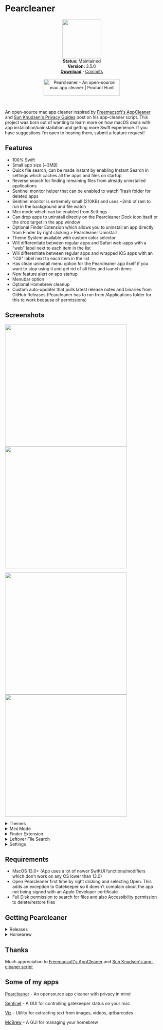 # Pearcleaner
<p align="center">
   <img src="https://github.com/alienator88/Pearcleaner/assets/91337119/165f6961-f4fc-4199-bc68-580bacff6eaf" align="center" width="128" height="128" />
   <br />
   <strong>Status: </strong>Maintained 
   <br />
   <strong>Version: </strong>3.5.0
   <br />
   <a href="https://github.com/alienator88/Pearcleaner/releases"><strong>Download</strong></a>
    · 
   <a href="https://github.com/alienator88/Pearcleaner/commits">Commits</a>
   <br />
   <br />
   <a href="https://www.producthunt.com/posts/pearcleaner?utm_source=badge-featured&utm_medium=badge&utm_souce=badge-pearcleaner" target="_blank"><img src="https://api.producthunt.com/widgets/embed-image/v1/featured.svg?post_id=439875&theme=neutral" alt="Pearcleaner - An&#0032;open&#0045;source&#0032;mac&#0032;app&#0032;cleaner | Product Hunt" style="width: 250px; height: 54px;" width="250" height="54" /></a>
  </p>
</p>
</br>

An open-source mac app cleaner inspired by [Freemacsoft's AppCleaner](https://freemacsoft.net/appcleaner/) and [Sun Knudsen's Privacy Guides](https://sunknudsen.com/privacy-guides/how-to-clean-uninstall-macos-apps-using-appcleaner-open-source-alternative) post on his app-cleaner script.
This project was born out of wanting to learn more on how macOS deals with app installation/uninstallation and getting more Swift experience. If you have suggestions I'm open to hearing them, submit a feature request!

## Features
- 100% Swift
- Small app size (~3MB)
- Quick file search, can be made instant by enabling Instant Search in settings which caches all the apps and files on startup
- Reverse search for finding remaining files from already uninstalled applications
- Sentinel monitor helper that can be enabled to watch Trash folder for deleted apps
- Sentinel monitor is extremely small (210KB) and uses ~2mb of ram to run in the background and file watch
- Mini mode which can be enabled from Settings
- Can drop apps to uninstall directly on the Pearcleaner Dock icon itself or the drop target in the app window
- Optional Finder Extension which allows you to uninstall an app directly from Finder by right clicking > Pearcleaner Uninstall
- Theme System available with custom color selector
- Will differentiate between regular apps and Safari web-apps with a "web" label next to each item in the list
- Will differentiate between regular apps and wrapped iOS apps with an "iOS" label next to each item in the list
- Has clean uninstall menu option for the Pearcleaner app itself if you want to stop using it and get rid of all files and launch items
- New feature alert on app startup
- Menubar option
- Optional Homebrew cleanup
- Custom auto-updater that pulls latest release notes and binaries from GitHub Releases (Pearcleaner has to run from /Applications folder for this to work because of permissions)



## Screenshots

<img src="https://github.com/alienator88/Pearcleaner/assets/91337119/64f581a6-47b7-4ad1-acd3-24d585407aa7" align="left" width="400" />

<img src="https://github.com/alienator88/Pearcleaner/assets/6263626/3cfe64c2-eba9-4aa0-8250-1f318d3f624c" align="center" width="400" />
<p></p>
<img src="https://github.com/alienator88/Pearcleaner/assets/91337119/327388d9-e043-40ba-b473-4a7c255b1cdf" align="left" width="400" />

<img src="https://github.com/alienator88/Pearcleaner/assets/6263626/e6cc2708-35ed-4084-aa0b-c789a85c6324" align="center" width="400" />
<p></p>


<details>
  <summary>Themes</summary>
<img src="https://github.com/alienator88/Pearcleaner/assets/6263626/e3178f02-785d-48b9-b9ac-20f4e94550ff" align="left" width="400" />

<img src="https://github.com/alienator88/Pearcleaner/assets/6263626/d65bc6b4-23b1-47de-b461-f24581aae149" align="center" width="400" />
</details>


<details>
  <summary>Mini Mode</summary>
<img src="https://github.com/alienator88/Pearcleaner/assets/91337119/0bcfbbee-7d43-4f14-9657-d3d62da72d88" align="left" width="400" />

<img src="https://github.com/alienator88/Pearcleaner/assets/91337119/3724094f-f160-4e07-8162-ff8e5e850596" align="center" width="400" />
<p></p>
<img src="https://github.com/alienator88/Pearcleaner/assets/91337119/9f713923-2eca-41c0-95da-3d35ce546f93" align="left" width="400" />

<img src="https://github.com/alienator88/Pearcleaner/assets/91337119/52cec03b-9b5c-40c0-865d-669466713c18" align="center" width="400" />
<p></p>
</details>

<details>
  <summary>Finder Extension</summary>
   <img src="https://github.com/alienator88/Pearcleaner/assets/6263626/098d58a4-bc2b-4bb3-958f-b1456dd7cb84" align="center" width="400" />
</details>

<details>
  <summary>Leftover File Search</summary>
<img src="https://github.com/alienator88/Pearcleaner/assets/91337119/7f0bb69c-67ef-488b-b7ea-43e9215b3065" align="left" width="400" />

<img src="https://github.com/alienator88/Pearcleaner/assets/91337119/a1d815cd-7118-4817-80f7-e568c6357d19" align="center" width="400" />

</details>

<details>
  <summary>Settings</summary>
<img src="https://github.com/alienator88/Pearcleaner/assets/91337119/684374f0-a342-420b-b251-5e35d07e4d72" align="left" width="400" />

<img src="https://github.com/alienator88/Pearcleaner/assets/91337119/c0d0541a-c13f-47b2-a0d7-59bf6e722499" align="center" width="400" />

</details>

<p></p>


## Requirements
- MacOS 13.0+ (App uses a lot of newer SwiftUI functions/modifiers which don't work on any OS lower than 13.0)
- Open Pearcleaner first time by right clicking and selecting Open. This adds an exception to Gatekeeper so it doesn't complain about the app not being signed with an Apple Developer certificate
- Full Disk permission to search for files and also Accessibility permission to delete/restore files



## Getting Pearcleaner

<details>
  <summary>Releases</summary>

> Pre-compiled, always up-to-date versions are available from my releases page.
You might need to open this with right click-open since I don't have a paid developer account.
</details>

<details>
  <summary>Homebrew</summary>
   
> Since I don't have a paid developer account, I can't submit to the main Homebrew cask repo.
You can still add the app via Homebrew by tapping my homebrew repo:
```
brew install alienator88/homebrew-cask/pearcleaner
```
</details>

## Thanks

Much appreciation to [Freemacsoft's AppCleaner](https://freemacsoft.net/appcleaner/) and [Sun Knudsen's app-cleaner script](https://sunknudsen.com/privacy-guides/how-to-clean-uninstall-macos-apps-using-appcleaner-open-source-alternative)

## Some of my apps

[Pearcleaner](https://github.com/alienator88/Pearcleaner) - An opensource app cleaner with privacy in mind

[Sentinel](https://github.com/alienator88/Sentinel) - A GUI for controlling gatekeeper status on your mac

[Viz](https://github.com/alienator88/Viz) - Utility for extracting text from images, videos, qr/barcodes

[McBrew](https://github.com/alienator88/McBrew) - A GUI for managing your homebrew
